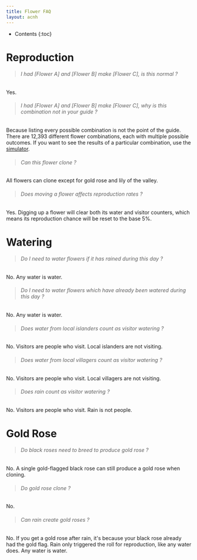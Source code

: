 ```yaml
---
title: Flower FAQ
layout: acnh
---
```


* Contents
{:toc}
# Reproduction

> ###### I had [Flower A] and [Flower B] make [Flower C], is this normal ?

Yes.

> ###### I had [Flower A] and [Flower B] make [Flower C], why is this combination not in your guide ?

Because listing every possible combination is not the point of the guide. There are 12,393 different flower combinations, each with multiple possible outcomes. If you want to see the results of a particular combination, use the [simulator](https://gardenscience.ac/).

> ###### Can this flower clone ?
>

All flowers can clone except for gold rose and lily of the valley.

> ###### Does moving a flower affects reproduction rates ?

Yes. Digging up a flower will clear both its water and visitor counters, which means its reproduction chance will be reset to the base 5%.

# Watering

> ###### Do I need to water flowers if it has rained during this day ?
>

No. Any water is water.

> ###### Do I need to water flowers which have already been watered during this day ?
>

No. Any water is water.

> ###### Does water from local islanders count as visitor watering ?
>

No. Visitors are people who visit. Local islanders are not visiting.

> ###### Does water from local villagers count as visitor watering ?
>

No. Visitors are people who visit. Local villagers are not visiting. 

> ###### Does rain count as visitor watering ?
>

No. Visitors are people who visit. Rain is not people.

# Gold Rose

> ###### Do black roses need to breed to produce gold rose ?
>

No. A single gold-flagged black rose can still produce a gold rose when cloning.

> ###### Do gold rose clone ?
>

No.

> ###### Can rain create gold roses ?
>

No. If you get a gold rose after rain, it's because your black rose already had the gold flag. Rain only triggered the roll for reproduction, like any water does. Any water is water.